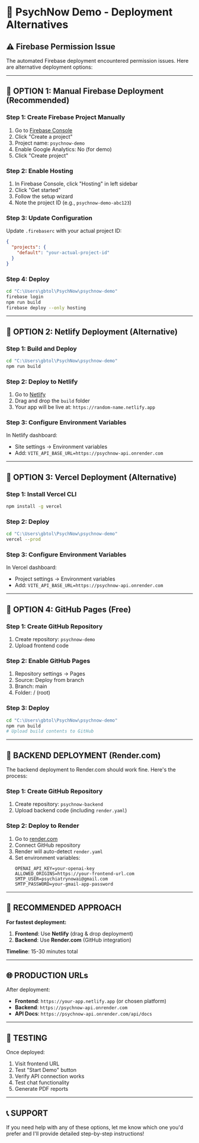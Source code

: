 # 🚀 PsychNow Demo - Deployment Alternatives

## ⚠️ **Firebase Permission Issue**

The automated Firebase deployment encountered permission issues. Here are alternative deployment options:

---

## 🎯 **OPTION 1: Manual Firebase Deployment (Recommended)**

### **Step 1: Create Firebase Project Manually**
1. Go to [Firebase Console](https://console.firebase.google.com/)
2. Click "Create a project"
3. Project name: `psychnow-demo`
4. Enable Google Analytics: No (for demo)
5. Click "Create project"

### **Step 2: Enable Hosting**
1. In Firebase Console, click "Hosting" in left sidebar
2. Click "Get started"
3. Follow the setup wizard
4. Note the project ID (e.g., `psychnow-demo-abc123`)

### **Step 3: Update Configuration**
Update `.firebaserc` with your actual project ID:
```json
{
  "projects": {
    "default": "your-actual-project-id"
  }
}
```

### **Step 4: Deploy**
```bash
cd "C:\Users\gbtol\PsychNow\psychnow-demo"
firebase login
npm run build
firebase deploy --only hosting
```

---

## 🎯 **OPTION 2: Netlify Deployment (Alternative)**

### **Step 1: Build and Deploy**
```bash
cd "C:\Users\gbtol\PsychNow\psychnow-demo"
npm run build
```

### **Step 2: Deploy to Netlify**
1. Go to [Netlify](https://netlify.com)
2. Drag and drop the `build` folder
3. Your app will be live at: `https://random-name.netlify.app`

### **Step 3: Configure Environment Variables**
In Netlify dashboard:
- Site settings → Environment variables
- Add: `VITE_API_BASE_URL=https://psychnow-api.onrender.com`

---

## 🎯 **OPTION 3: Vercel Deployment (Alternative)**

### **Step 1: Install Vercel CLI**
```bash
npm install -g vercel
```

### **Step 2: Deploy**
```bash
cd "C:\Users\gbtol\PsychNow\psychnow-demo"
vercel --prod
```

### **Step 3: Configure Environment Variables**
In Vercel dashboard:
- Project settings → Environment variables
- Add: `VITE_API_BASE_URL=https://psychnow-api.onrender.com`

---

## 🎯 **OPTION 4: GitHub Pages (Free)**

### **Step 1: Create GitHub Repository**
1. Create repository: `psychnow-demo`
2. Upload frontend code

### **Step 2: Enable GitHub Pages**
1. Repository settings → Pages
2. Source: Deploy from branch
3. Branch: main
4. Folder: / (root)

### **Step 3: Deploy**
```bash
cd "C:\Users\gbtol\PsychNow\psychnow-demo"
npm run build
# Upload build contents to GitHub
```

---

## 🚀 **BACKEND DEPLOYMENT (Render.com)**

The backend deployment to Render.com should work fine. Here's the process:

### **Step 1: Create GitHub Repository**
1. Create repository: `psychnow-backend`
2. Upload backend code (including `render.yaml`)

### **Step 2: Deploy to Render**
1. Go to [render.com](https://render.com)
2. Connect GitHub repository
3. Render will auto-detect `render.yaml`
4. Set environment variables:
   ```
   OPENAI_API_KEY=your-openai-key
   ALLOWED_ORIGINS=https://your-frontend-url.com
   SMTP_USER=psychiatrynowai@gmail.com
   SMTP_PASSWORD=your-gmail-app-password
   ```

---

## 🎯 **RECOMMENDED APPROACH**

**For fastest deployment:**

1. **Frontend**: Use **Netlify** (drag & drop deployment)
2. **Backend**: Use **Render.com** (GitHub integration)

**Timeline**: 15-30 minutes total

---

## 🌐 **PRODUCTION URLs**

After deployment:
- **Frontend**: `https://your-app.netlify.app` (or chosen platform)
- **Backend**: `https://psychnow-api.onrender.com`
- **API Docs**: `https://psychnow-api.onrender.com/api/docs`

---

## 🧪 **TESTING**

Once deployed:
1. Visit frontend URL
2. Test "Start Demo" button
3. Verify API connection works
4. Test chat functionality
5. Generate PDF reports

---

## 📞 **SUPPORT**

If you need help with any of these options, let me know which one you'd prefer and I'll provide detailed step-by-step instructions!
